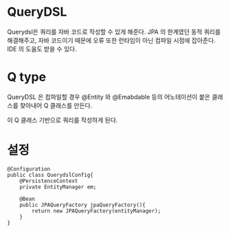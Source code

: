 # QueryDSL
Querydsl은 쿼리를 자바 코드로 작성할 수 있게 해준다. JPA 의 한계였던 동적 쿼리를 해결해주고, 자바 코드이기 때문에 오류 또한 런타임이 아닌 컴파일 시점에 잡아준다. IDE 의 도움도 받을 수 있다.

# Q type
QueryDSL 은 컴파일할 경우 @Entity 와 @Emabdable 등의 어노테이션이 붙은 클래스를 찾아내어 Q 클래스를 만든다.

이 Q 클래스 기반으로 쿼리를 작성하게 된다. 

# 설정
```
@Configuration 
public class QuerydslConfig{
    @PersistenceContext
    private EntityManager em;

    @Bean
    public JPAQueryFactory jpaQueryFactory(){
        return new JPAQueryFactory(entityManager);
    }
}
```

